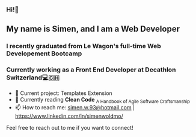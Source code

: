### Hi!👋
## My name is Simen, and I am a Web Developer 
### I recently graduated from Le Wagon's full-time Web Developement Bootcamp 
### Currently working as a Front End Developer at Decathlon Switzerland💻🇨🇭

- 🔭 Current project: Templates Extension
- 🌱 Currently reading **Clean Code** <sub>A Handbook of Agile Software Craftsmanship</sub>
- 📫 How to reach me: simen.w.93@hotmail.com | https://www.linkedin.com/in/simenwoldmo/

Feel free to reach out to me if you want to connect! 



<!--
**Pimrocket/Pimrocket** is a ✨ _special_ ✨ repository because its `README.md` (this file) appears on your GitHub profile.

Here are some ideas to get you started:

- 🔭 I’m currently working on Templates Extension
- 🌱 Currently reading **Clean Code** A Handbook of Agile Software Craftsmanship
- 👯 I’m looking to collaborate on ...
- 🤔 I’m looking for help with ...
- 💬 Ask me about ...
- 📫 How to reach me: simen.w.@hotmail.com 
- 😄 Pronouns: ...
- ⚡ Fun fact: ...
-->
